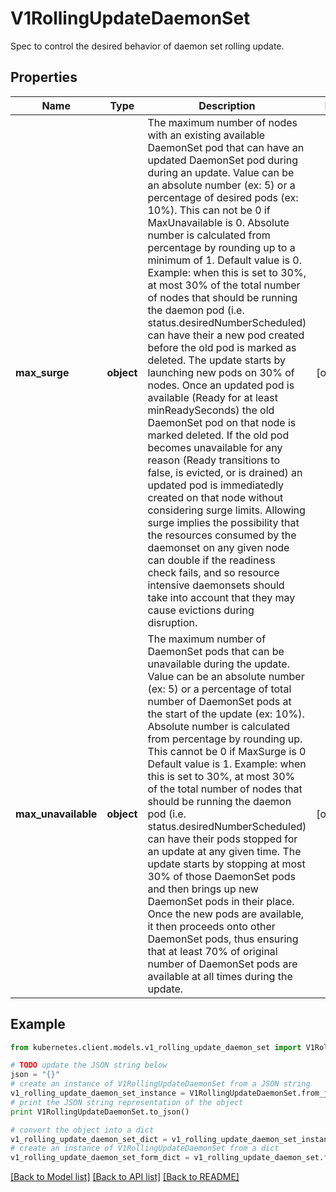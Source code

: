 # V1RollingUpdateDaemonSet

Spec to control the desired behavior of daemon set rolling update.

## Properties
Name | Type | Description | Notes
------------ | ------------- | ------------- | -------------
**max_surge** | **object** | The maximum number of nodes with an existing available DaemonSet pod that can have an updated DaemonSet pod during during an update. Value can be an absolute number (ex: 5) or a percentage of desired pods (ex: 10%). This can not be 0 if MaxUnavailable is 0. Absolute number is calculated from percentage by rounding up to a minimum of 1. Default value is 0. Example: when this is set to 30%, at most 30% of the total number of nodes that should be running the daemon pod (i.e. status.desiredNumberScheduled) can have their a new pod created before the old pod is marked as deleted. The update starts by launching new pods on 30% of nodes. Once an updated pod is available (Ready for at least minReadySeconds) the old DaemonSet pod on that node is marked deleted. If the old pod becomes unavailable for any reason (Ready transitions to false, is evicted, or is drained) an updated pod is immediatedly created on that node without considering surge limits. Allowing surge implies the possibility that the resources consumed by the daemonset on any given node can double if the readiness check fails, and so resource intensive daemonsets should take into account that they may cause evictions during disruption. | [optional] 
**max_unavailable** | **object** | The maximum number of DaemonSet pods that can be unavailable during the update. Value can be an absolute number (ex: 5) or a percentage of total number of DaemonSet pods at the start of the update (ex: 10%). Absolute number is calculated from percentage by rounding up. This cannot be 0 if MaxSurge is 0 Default value is 1. Example: when this is set to 30%, at most 30% of the total number of nodes that should be running the daemon pod (i.e. status.desiredNumberScheduled) can have their pods stopped for an update at any given time. The update starts by stopping at most 30% of those DaemonSet pods and then brings up new DaemonSet pods in their place. Once the new pods are available, it then proceeds onto other DaemonSet pods, thus ensuring that at least 70% of original number of DaemonSet pods are available at all times during the update. | [optional] 

## Example

```python
from kubernetes.client.models.v1_rolling_update_daemon_set import V1RollingUpdateDaemonSet

# TODO update the JSON string below
json = "{}"
# create an instance of V1RollingUpdateDaemonSet from a JSON string
v1_rolling_update_daemon_set_instance = V1RollingUpdateDaemonSet.from_json(json)
# print the JSON string representation of the object
print V1RollingUpdateDaemonSet.to_json()

# convert the object into a dict
v1_rolling_update_daemon_set_dict = v1_rolling_update_daemon_set_instance.to_dict()
# create an instance of V1RollingUpdateDaemonSet from a dict
v1_rolling_update_daemon_set_form_dict = v1_rolling_update_daemon_set.from_dict(v1_rolling_update_daemon_set_dict)
```
[[Back to Model list]](../README.md#documentation-for-models) [[Back to API list]](../README.md#documentation-for-api-endpoints) [[Back to README]](../README.md)


